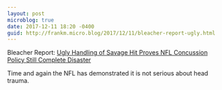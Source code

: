 ```yaml
---
layout: post
microblog: true
date: 2017-12-11 18:20 -0400
guid: http://frankm.micro.blog/2017/12/11/bleacher-report-ugly.html
---
```

Bleacher Report: [Ugly Handling of Savage Hit Proves NFL Concussion Policy Still Complete Disaster](http://bleacherreport.com/articles/2748551-ugly-handling-of-savage-hit-proves-nfl-concussion-policy-still-complete-disaster) 

Time and again the NFL has demonstrated it is not serious about head trauma. 
